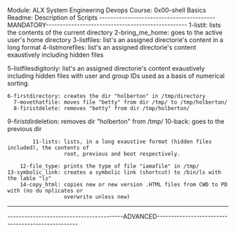 Module: ALX System Engineering Devops
Course: 0x00-shell Basics
Readme: Description of Scripts
-----------------------------------------MANDATORY--------------------------------------------------
            1-listit: lists the contents of the current directory
     2-bring_me_home: goes to the active user's home directory
         3-listfiles: list's an assigned directorie's content in a long format
     4-listmorefiles: list's an assigned directorie's content exaustively including hidden files

5-listfilesdigitonly: list's an assigned directorie's content exaustively including hidden files 
                      with user and group IDs used as a basis of numerical sorting.

    6-firstdirectory: creates the dir "holberton" in /tmp/directory
      7-movethatfile: moves file "betty" from dir /tmp/ to /tmp/holberton/ 
      8-firistdelete: removes "betty" from dir /tmp/holberton/
 9-firistdirdeletion: removes dir "holberton" from /tmp/ 
             10-back: goes to the previous dir

            11-lists: lists, in a long exaustive format (hidden files included), the contents of 
                      root, previous and boot respectively.

        12-file_type: prints the type of file "iamafile" in /tmp/
    13-symbolic_link: creates a symbolic link (shortcut) to /bin/ls with the lable "ls"
        14-copy_html: copies new or new version .HTML files from CWD to PD with (no du nplicates or
                      overwrite unless new)
---------------------------------------------------------------------------------------------------
-----------------------------------------ADVANCED--------------------------------------------------
